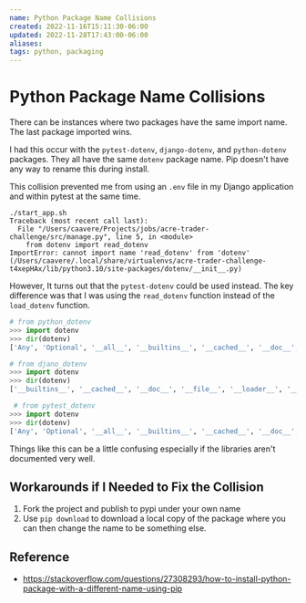 ```yaml
---
name: Python Package Name Collisions
created: 2022-11-16T15:11:30-06:00
updated: 2022-11-28T17:43:00-06:00
aliases: 
tags: python, packaging
---
```

# Python Package Name Collisions

There can be instances where two packages have the same import name.  The last package imported wins.

I had this occur with the `pytest-dotenv`, `django-dotenv`, and `python-dotenv` packages.  They all have the same `dotenv` package name.  Pip doesn't have any way to rename this during install.

This collision prevented me from using an `.env` file in my Django application and within pytest at the same time.

```shell
./start_app.sh 
Traceback (most recent call last):
  File "/Users/caavere/Projects/jobs/acre-trader-challenge/src/manage.py", line 5, in <module>
    from dotenv import read_dotenv
ImportError: cannot import name 'read_dotenv' from 'dotenv' (/Users/caavere/.local/share/virtualenvs/acre-trader-challenge-t4xepHAx/lib/python3.10/site-packages/dotenv/__init__.py)
```

However, It turns out that the `pytest-dotenv` could be used instead.  The key difference was that I was using the `read_dotenv` function instead of the `load_dotenv` function.

```python
# from python_dotenv
>>> import dotenv
>>> dir(dotenv)
['Any', 'Optional', '__all__', '__builtins__', '__cached__', '__doc__', '__file__', '__loader__', '__name__', '__package__', '__path__', '__spec__', 'dotenv_values', 'find_dotenv', 'get_cli_string', 'get_key', 'load_dotenv', 'load_ipython_extension', 'main', 'parser', 'set_key', 'unset_key', 'variables']

# from djano_dotenv
>>> import dotenv
>>> dir(dotenv)
['__builtins__', '__cached__', '__doc__', '__file__', '__loader__', '__name__', '__package__', '__spec__', '__version__', 'line_re', 'os', 'parse_dotenv', 're', 'read_dotenv', 'sys', 'variable_re', 'warnings']

 # from pytest_dotenv
>>> import dotenv
>>> dir(dotenv)
['Any', 'Optional', '__all__', '__builtins__', '__cached__', '__doc__', '__file__', '__loader__', '__name__', '__package__', '__path__', '__spec__', 'dotenv_values', 'find_dotenv', 'get_cli_string', 'get_key', 'load_dotenv', 'load_ipython_extension', 'main', 'parser', 'set_key', 'unset_key', 'variables']
```

Things like this can be a little confusing especially if the libraries aren't documented very well.

## Workarounds if I Needed to Fix the Collision
1. Fork the project and publish to pypi under your own name
2. Use `pip download` to download a local copy of the package where you can then change the name to be something else.

## Reference
- https://stackoverflow.com/questions/27308293/how-to-install-python-package-with-a-different-name-using-pip

